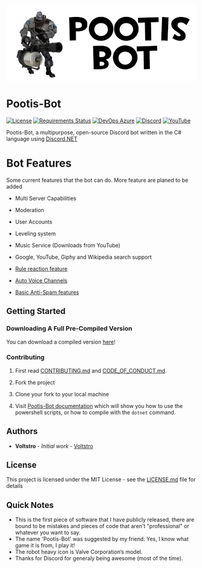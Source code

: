 ![Pootis-Bot Icon](icon.jpg)

# Pootis-Bot 

[![License](https://img.shields.io/github/license/voltstro/Pootis-Bot.svg?style=flat-square)](https://github.com/Voltstro/Pootis-Bot/blob/master/LICENSE.md)
[![Requirements Status](https://img.shields.io/requires/github/Voltstro/Pootis-Bot?style=flat-square)](https://requires.io/github/Voltstro/Pootis-Bot/requirements/?branch=master)
[![DevOps Azure](https://img.shields.io/azure-devops/build/Creepysin/f4979e7e-719b-4d5b-8d84-25004a75702b/1?style=flat-square)](https://dev.azure.com/Creepysin/Pootis-Bot)
[![Discord](https://img.shields.io/badge/Discord-Voltstro-7289da.svg?style=flat-square&logo=discord)](https://discord.voltstro.dev) 
[![YouTube](https://img.shields.io/badge/Youtube-Voltstro-red.svg?style=flat-square&logo=youtube)](https://www.youtube.com/Voltstro)

Pootis-Bot, a multipurpose, open-source Discord bot written in the C# language using [Discord.NET](https://github.com/RogueException/Discord.Net)

# Bot Features

Some current features that the bot can do. More feature are planed to be added

- Multi Server Capabilities

- Moderation

- User Accounts

- Leveling system

- Music Service (Downloads from YouTube)

- Google, YouTube, Giphy and Wikipedia search support

- [Rule reaction feature](https://pootis-bot.creepysin.com/server-setup/rulereaction/)

- [Auto Voice Channels](https://pootis-bot.creepysin.com/server-setup/auto-vc/)

- [Basic Anti-Spam features](https://pootis-bot.creepysin.com/server-setup/anti-spam/)

## Getting Started

### Downloading A Full Pre-Compiled Version

You can download a compiled version [here](https://pootis-bot.creepysin.com/download/all)!

### Contributing

1. First read [CONTRIBUTING.md](/CONTRIBUTING.md) and [CODE_OF_CONDUCT.md](/CODE_OF_CONDUCT.md).

2. Fork the project

3. Clone your fork to your local machine

4. Visit [Pootis-Bot documentation](https://pootis-bot.creepysin.com/dev/building/) which will show you how to use the powershell scripts, or how to compile with the `dotnet` command.

## Authors

* **Voltstro** - *Initial work* - [Voltstro](https://github.com/Voltstro)

## License

This project is licensed under the MIT License - see the [LICENSE.md](https://github.com/Creepysin/Pootis-Bot/blob/master/LICENSE.md) file for details

## Quick Notes

* This is the first piece of software that I have publicly released, there are bound to be mistakes and pieces of code that aren't "professional" or whatever you want to say.
* The name 'Pootis-Bot' was suggested by my friend. Yes, I know what game it is from, I play it!
* The robot heavy icon is Valve Corporation’s model.
* Thanks for Discord for generaly being awesome (most of the time).
